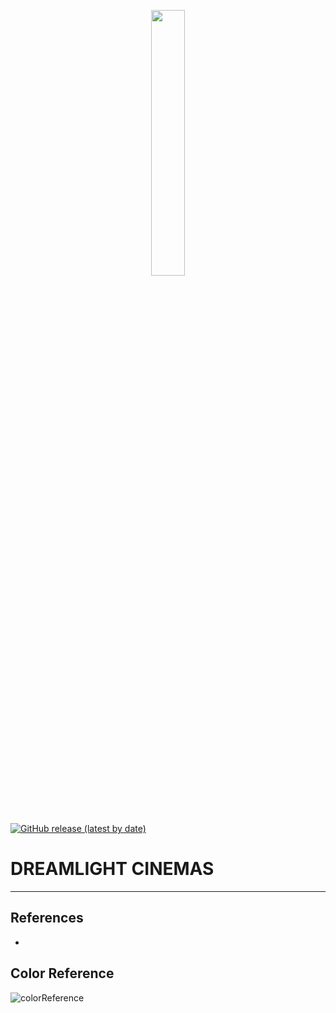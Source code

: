 <p align="center" width="100%">
    <img width="33%" src="https://media.discordapp.net/attachments/900368184924852248/989082725724094535/unknown.png"> 
</p>

[![GitHub release (latest by date)](https://img.shields.io/github/v/release/techies03/DREAMLIGHT-CINEMAS?style=for-the-badge)](https://github.com/techies03/DREAMLIGHT-CINEMAS/releases)


DREAMLIGHT CINEMAS
=============================
----------------------------------
## References

- 

## Color Reference

![colorReference](https://media.discordapp.net/attachments/900368184924852248/988076106177470534/unknown.png?width=935&height=701)
